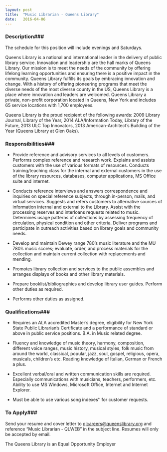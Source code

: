 ```yaml
---
layout: post
title:  "Music Librarian - Queens Library"
date:   2016-04-06
---
```


### Description###

The schedule for this position will include evenings and Saturdays.

Queens Library is a national and international leader in the delivery of public library service. Innovation and leadership are the hall marks of Queens Library. Our mission is to meet the needs of the community by offering lifelong learning opportunities and ensuring there is a positive impact in the community. Queens Library fulfills its goals by embracing innovation and change. With a history of offering pioneering programs that meet the diverse needs of the most diverse county in the US, Queens Library is a place where innovation and leaders are welcomed. Queens Library a private, non-profit corporation located in Queens, New York and includes 65 service locations with 1,700 employees.

Queens Library is the proud recipient of the following awards: 2009 Library Journal, Library of the Year, 2014 ALA/Information Today, Library of the Future, 2013 ULC Top Innovators, 2013 American-Architect’s Building of the Year (Queens Library at Glen Oaks).


### Responsibilities###

* Provide reference and advisory services to all levels of customers.  Performs complex reference and research work. Explains and assists customers with the use of various formats of resources.  Conducts training/teaching class for the internal and external customers in the use of the library resources, databases, computer applications, MS Office suite and internet.

* Conducts reference interviews and answers correspondence and inquiries on special reference subjects, through in-person, mails, and virtual services.  Suggests and refers customers to alternative sources of information internal and external to the Library.  Assist with the processing reserves and interloans requests related to music.  Determines usage patterns of collections by assessing frequency of circulation, physical condition and other criteria. Deliver programs and participate in outreach activities based on library goals and community needs.

* Develop and maintain Dewey range 780’s music literature and the MU 780’s music scores; evaluate, order, and process materials for the collection and maintain current collection with replacements and mending.

* Promotes library collection and services to the public assembles and arranges displays of books and other library materials.

* Prepare booklist/bibliographies and develop library user guides. Perform other duties as required.

* Performs other duties as assigned.



### Qualifications###

* Requires an ALA accredited Master’s degree, eligibility for New York State Public Librarian’s Certificate and a performance of standard or above in public service positions.  B.A. in Music related degree. 

* Fluency and knowledge of music theory, harmony, composition, different voice ranges, music history, musical styles, folk music from around the world, classical, popular, jazz, soul, gospel, religious, opera, musicals, children’s etc.  Reading knowledge of Italian, German or French a plus.

* Excellent verbal/oral and written communication skills are required.  Especially communications with musicians, teachers, performers, etc. Ability to use MS Windows, Microsoft Office, Internet and Internet Explorer.

* Must be able to use various song indexes’’ for customer requests.









### To Apply###

Send your resume and cover letter to qlcareers@queenslibrary.org and reference “Music Librarian - QLWEB” in the subject line. Resumes will only be accepted by email. 

The Queens Library is an Equal Opportunity Employer





